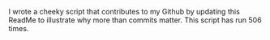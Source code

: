 I wrote a cheeky script that contributes to my Github by updating this ReadMe to illustrate why more than commits matter. This script has run 506 times.
